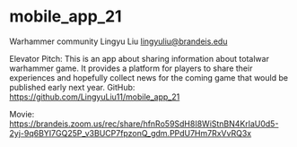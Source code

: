# mobile_app_21

Warhammer community
Lingyu Liu
lingyuliu@brandeis.edu



Elevator Pitch: 
This is an app about sharing information about totalwar warhammer game. It provides a platform for players to share their experiences and hopefully collect news for the coming game that would be published early next year.
GitHub:
https://github.com/LingyuLiu11/mobile_app_21

Movie:
https://brandeis.zoom.us/rec/share/hfnRo59SdH8I8WiStnBN4KrlaU0d5-2yj-9q6BYI7GQ25P_v3BUCP7fpzonQ_gdm.PPdU7Hm7RxVvRQ3x
